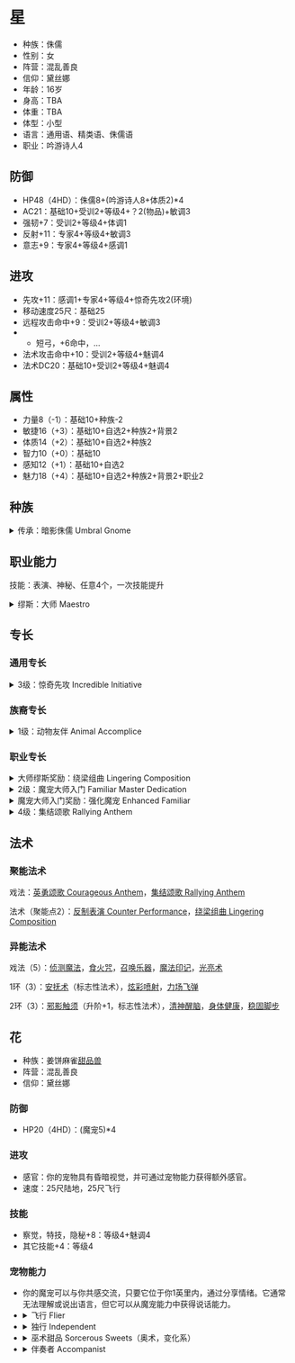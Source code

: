 # 星

- 种族：侏儒
- 性别：女
- 阵营：混乱善良
- 信仰：黛丝娜
- 年龄：16岁
- 身高：TBA
- 体重：TBA
- 体型：小型
- 语言：通用语、精类语、侏儒语
- 职业：吟游诗人4

## 防御

- HP48（4HD）：侏儒8+(吟游诗人8+体质2)*4
- AC21：基础10+受训2+等级4+？2(物品)+敏调3
- 强韧+7：受训2+等级4+体调1
- 反射+11：专家4+等级4+敏调3
- 意志+9：专家4+等级4+感调1

## 进攻

- 先攻+11：感调1+专家4+等级4+惊奇先攻2(环境)
- 移动速度25尺：基础25
- 远程攻击命中+9：受训2+等级4+敏调3
- - 短弓，+6命中，...
- 法术攻击命中+10：受训2+等级4+魅调4
- 法术DC20：基础10+受训2+等级4+魅调4

## 属性

- 力量8（-1）：基础10+种族-2
- 敏捷16（+3）：基础10+自选2+种族2+背景2
- 体质14（+2）：基础10+自选2+种族2
- 智力10（+0）：基础10
- 感知12（+1）：基础10+自选2
- 魅力18（+4）：基础10+自选2+种族2+背景2+职业2

## 种族

<details>
<summary>
传承：暗影侏儒 Umbral Gnome
</summary>
无论是由于与黑暗或阴影精类的联系，还是继承自生活在地底深处被称为地底侏儒的侏儒族群，亦或是其他什么原因，你在完全的黑暗之中仍能视物。你获得黑暗视觉。
</details>

## 职业能力

技能：表演、神秘、任意4个，一次技能提升

<details>
<summary>
缪斯：大师 Maestro
</summary>

你的缪斯不断激励着你攀越杰出艺术的高峰。对于许多吟游诗人而言，一位导师或宿敌就扮演着这一角色，不过有些人则将目光放得更加高远，试图超越过去的杰出创作者，或是自己开辟一条新的艺术道路。如果你的缪斯是某种超自然生物，它可能会是位热爱演艺的存在，譬如科洛天使或是莉拉精灵使；若是某位神祇，则可能是莎琳。由大师缪斯所激发的艺术灵感往往精巧而富创造力，且作品往往有着形式主义。

作为一名有着大师缪斯的吟游诗人，你永远激励着自己的盟友们，并且对自己在音乐与雄辩的才能上无比自信。

缪斯专长：绕梁组曲

缪斯法术：安抚术
</details>

## 专长

### 通用专长

<details>
<summary>
3级：惊奇先攻 Incredible Initiative
</summary>
你的反应比他人更迅速。你的先攻检定获得+2环境加值。
</details>

### 族裔专长

<details>
<summary>
1级：动物友伴 Animal Accomplice
</summary>
你与一只小动物亲密无间，并建立了魔法的联结。你使用212页所示的规则获得一只魔宠。你可以自由选择动物类型，但大多数侏儒都会选择具有掘地速度的动物。
</details>

### 职业专长

<details>
<summary>
大师缪斯奖励：绕梁组曲 Lingering Composition
</summary>
在加入修饰音后，你的组曲法术可以持续更久。你学到了绕梁组曲（法术）组曲法术。
</details>

<details>
<summary>
2级：魔宠大师入门 Familiar Master Dedication
</summary>

你与一只生物构筑起神秘联系。这可能会涉及到复杂的仪式或咒语，比如直至从森林中有什么生物靠近你为止一直在月下冥想。或者也许你只是作出了对彼此都好的行为，比如从敌人或陷阱中救出对方，然后在陷入危机时被对方所救。

无论细节如何，你和它会成为伙伴，直至死亡把你们分开。你获得一只魔宠。若你有已经具有了一只魔宠，则获得强化魔宠专长。
</details>

<details>
<summary>
魔宠大师入门奖励：强化魔宠 Enhanced Familiar
</summary>
你每天可以选择4个魔宠能力或主人能力，而非原本的两个。
</details>

<details>
<summary>
4级：集结颂歌 Rallying Anthem
</summary>
你学到了集结颂歌（法术）组曲戏法，能够保护你与盟友。
</details>

## 法术

### 聚能法术

戏法：[英勇颂歌 Courageous Anthem](https://pf2.huijiwiki.com/wiki/%E8%8B%B1%E5%8B%87%E9%A2%82%E6%AD%8C%EF%BC%88%E6%B3%95%E6%9C%AF%EF%BC%89)，[集结颂歌 Rallying Anthem](https://pf2.huijiwiki.com/wiki/%E9%9B%86%E7%BB%93%E9%A2%82%E6%AD%8C%EF%BC%88%E6%B3%95%E6%9C%AF%EF%BC%89)

法术（聚能点2）：[反制表演 Counter Performance](https://pf2.huijiwiki.com/wiki/%E5%8F%8D%E5%88%B6%E8%A1%A8%E6%BC%94%EF%BC%88%E6%B3%95%E6%9C%AF%EF%BC%89)，[绕梁组曲 Lingering Composition](https://pf2.huijiwiki.com/wiki/%E7%BB%95%E6%A2%81%E7%BB%84%E6%9B%B2%EF%BC%88%E6%B3%95%E6%9C%AF%EF%BC%89)

### 异能法术

戏法（5）：[侦测魔法](https://pf2.huijiwiki.com/wiki/%E4%BE%A6%E6%B5%8B%E9%AD%94%E6%B3%95)，[食火咒](https://pf2.huijiwiki.com/wiki/%E9%A3%9F%E7%81%AB%E5%92%92)，[召唤乐器](https://pf2.huijiwiki.com/wiki/%E5%8F%AC%E5%94%A4%E4%B9%90%E5%99%A8)，[魔法印记](https://pf2.huijiwiki.com/wiki/%E9%AD%94%E6%B3%95%E5%8D%B0%E8%AE%B0)，[光亮术](https://pf2.huijiwiki.com/wiki/%E5%85%89%E4%BA%AE%E6%9C%AF)

1环（3）：[安抚术](https://pf2.huijiwiki.com/wiki/%E5%AE%89%E6%8A%9A%E6%9C%AF)（标志性法术），[炫彩喷射](https://pf2.huijiwiki.com/wiki/%E7%9C%A9%E5%BD%A9%E5%96%B7%E5%B0%84)，[力场飞弹](https://pf2.huijiwiki.com/wiki/%E5%8A%9B%E5%9C%BA%E9%A3%9E%E5%BC%B9)

2环（3）：[邪影触须](https://pf2.huijiwiki.com/wiki/%E9%82%AA%E5%BD%B1%E8%A7%A6%E9%A1%BB)（升阶+1，标志性法术），[清神醒脑](https://pf2.huijiwiki.com/wiki/%E6%B8%85%E7%A5%9E%E9%86%92%E8%84%91)，[身体健康](https://pf2.huijiwiki.com/wiki/%E8%BA%AB%E5%81%A5%E4%BD%93%E5%BA%B7)，[稳固脚步](https://pf2.huijiwiki.com/wiki/%E7%A8%B3%E5%9B%BA%E8%84%9A%E6%AD%A5)

## 花

- 种族：姜饼麻雀[甜品兽](https://pf2.huijiwiki.com/wiki/%E7%89%B9%E6%AE%8A%E9%AD%94%E5%AE%A0#%E7%94%9C%E5%93%81%E5%85%BD_SWEET_BEASTS)
- 阵营：混乱善良
- 信仰：黛丝娜

### 防御

- HP20（4HD）：(魔宠5)*4

### 进攻

- 感官：你的宠物具有昏暗视觉，并可通过宠物能力获得额外感官。
- 速度：25尺陆地，25尺飞行

### 技能

- 察觉，特技，隐秘+8：等级4+魅调4
- 其它技能+4：等级4

### 宠物能力

- 你的魔宠可以与你共感交流，只要它位于你1英里内，通过分享情绪。它通常无法理解或说出语言，但它可以从魔宠能力中获得说话能力。
- <details><summary>飞行 Flier</summary>它获得25尺飞行速度。</details>
- <details><summary>独行 Independent</summary>在遭遇中，如果你没有指挥你的魔宠，它每轮仍能获得1个动作。通常你依然可以决定它如何使用该动作，但GM可以判定你的魔宠选择采用自己的战术，而非执行你更喜欢的动作。该能力不能用于贴身仆宠或类似需要指挥的能力，例如骑乘魔宠或类似情况。</details>
- <details><summary>巫术甜品 Sorcerous Sweets（奥术，变化系）</summary>在你每日准备中，你的甜品魔宠会进行一种不寻常的小仪式。你的魔宠找到一件小型非魔法物品（首选一朵花或一块掉落的水果，但紧要关头也可以是一枚卵石甚至一枚硬币），然后围绕着进行奇怪的仪式舞蹈，姜饼麻雀会蹦蹦跳跳叽叽喳喳，硬糖甲虫会按越来越复杂的集合图案滚动，巧克力鼠则会用爪子画出奥术图纹。在仪式结束时，物品会变成一块糖果，通常与魔宠的种类相同。糖果是一件具有奥术，消耗品和变化系特征的物品。任何使用一个交互动作吃下糖果的人，会在欺骗，交涉和表演检定上获得+1物品加值，持续1小时（9级时提升为+2，17级时提升为+3）。糖果会保持附魔直到你下次每日准备。</details>
- <details><summary>伴奏者 Accompanist</summary>你的魔宠能够协助进行表演。每当你尝试表演（Performance）检定时，若你的魔宠在身边并且能够行动的话，它便会用低鸣、敲击、或自己的微型乐器进行伴奏。这会为你提供+1环境加值，如果你的表演为大师则为+2。</details>